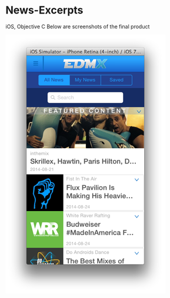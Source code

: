 # News-Excerpts
iOS, Objective C
Below are screenshots of the final product

![Screenshot](https://github.com/dworkz/News-Excerpts/blob/master/news_excerpt/Screenshot.2014-08-27.01.10.03.png)
